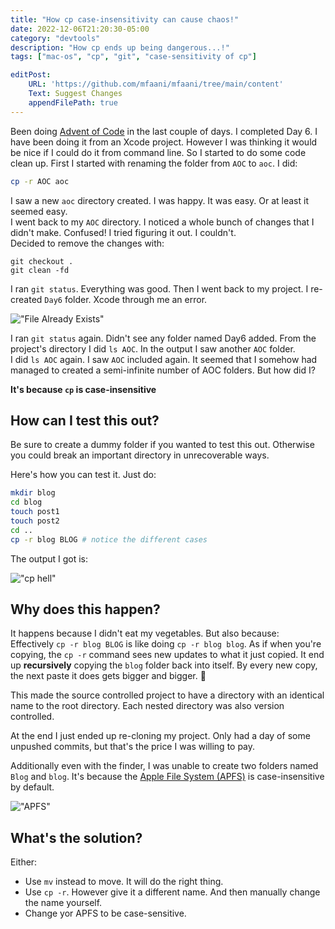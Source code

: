 ```yaml
---
title: "How cp case-insensitivity can cause chaos!"
date: 2022-12-06T21:20:30-05:00
category: "devtools"
description: "How cp ends up being dangerous...!"
tags: ["mac-os", "cp", "git", "case-sensitivity of cp"]

editPost:
    URL: 'https://github.com/mfaani/mfaani/tree/main/content'
    Text: Suggest Changes
    appendFilePath: true
---
```


Been doing [Advent of Code](https://adventofcode.com) in the last couple of days. I completed Day 6. I have been doing it from an Xcode project. However I was thinking it would be nice if I could do it from command line. So I started to do some code clean up. First I started with renaming the folder from `AOC` to `aoc`. I did: 

```bash
cp -r AOC aoc
```

I saw a new `aoc` directory created. I was happy. It was easy. Or at least it seemed easy.  
I went back to my `AOC` directory. I noticed a whole bunch of changes that I didn't make. Confused! I tried figuring it out. I couldn't.  
Decided to remove the changes with:

```
git checkout .
git clean -fd
```

I ran `git status`. Everything was good. Then I went back to my project. I re-created `Day6` folder. Xcode through me an error.

!["File Already Exists"](/xcode-path-already-exists.png)

I ran `git status` again. Didn't see any folder named Day6 added. From the project's directory I did `ls AOC`. In the output I saw another `AOC` folder.  
I did `ls AOC` again. I saw `AOC` included again. It seemed that I somehow had managed to created a semi-infinite number of AOC folders. But how did I?

**It's because `cp` is case-insensitive**

## How can I test this out?

Be sure to create a dummy folder if you wanted to test this out. Otherwise you could break an important directory in unrecoverable ways.

Here's how you can test it. Just do: 

```bash
mkdir blog
cd blog
touch post1
touch post2
cd ..
cp -r blog BLOG # notice the different cases
```

The output I got is: 

!["cp hell"](/cp-hell.png)

## Why does this happen? 
It happens because I didn't eat my vegetables. But also because:  
Effectively `cp -r blog BLOG` is like doing `cp -r blog blog`. 
As if when you're copying, the `cp -r` command sees new updates to what it just copied. It end up **recursively** copying the `blog` folder back into itself. By every new copy, the next paste it does gets bigger and bigger. 🤷

This made the source controlled project to have a directory with an identical name to the root directory. Each nested directory was also version controlled. 

At the end I just ended up re-cloning my project. Only had a day of some unpushed commits, but that's the price I was willing to pay. 

Additionally even with the finder, I was unable to create two folders named `Blog` and `blog`. It's because the [Apple File System (APFS)](https://support.apple.com/guide/disk-utility/file-system-formats-dsku19ed921c/mac) is case-insensitive by default.

!["APFS"](/APFS.jpg "Apple File System by default is neither case sensitive nor encrypted. These are two different file systems. You can add/view from 'Disk Utility'")

## What's the solution? 
Either: 
- Use `mv` instead to move. It will do the right thing.
- Use `cp -r`. However give it a different name. And then manually change the name yourself. 
- Change yor APFS to be case-sensitive. 
